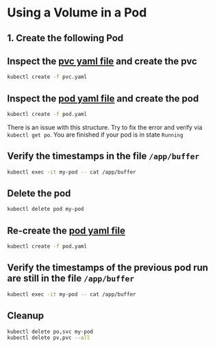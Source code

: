 # Using a Volume in a Pod

## 1. Create the following Pod

## Inspect the [pvc yaml file](./pvc.yaml) and create the pvc

```bash
kubectl create -f pvc.yaml
```

## Inspect the [pod yaml file](./pod.yaml) and create the pod

```bash
kubectl create -f pod.yaml
```

There is an issue with this structure. Try to fix the error and verify via `kubectl get po`. You are finished if your pod is in state `Running`


## Verify the timestamps in the file `/app/buffer`

```bash
kubectl exec -it my-pod -- cat /app/buffer
```

## Delete the pod

```bash
kubectl delete pod my-pod
```

## Re-create the [pod yaml file](./pod.yaml) 

```bash
kubectl create -f pod.yaml
```

## Verify the timestamps of the previous pod run are still in the file `/app/buffer` 

```bash
kubectl exec -it my-pod -- cat /app/buffer
```

## Cleanup

```bash
kubectl delete po,svc my-pod
kubectl delete pv,pvc --all
```
